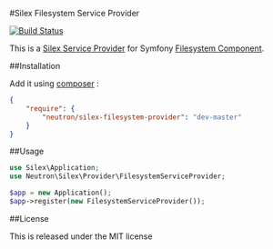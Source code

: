 #Silex Filesystem Service Provider

[![Build Status](https://secure.travis-ci.org/romainneutron/Silex-Filesystem-Service-Provider.png?branch=master)](http://travis-ci.org/romainneutron/Silex-Filesystem-Service-Provider)

This is a [Silex Service Provider](http://silex.sensiolabs.org/doc/providers.html)
for Symfony [Filesystem Component](http://symfony.com/doc/master/components/filesystem.html).

##Installation

Add it using [composer](http://getcomposer.org/) :

```json
{
    "require": {
        "neutron/silex-filesystem-provider": "dev-master"
    }
}
```

##Usage

```php
use Silex\Application;
use Neutron\Silex\Provider\FilesystemServiceProvider;

$app = new Application();
$app->register(new FilesystemServiceProvider());

```

##License

This is released under the MIT license
